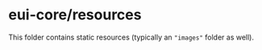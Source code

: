 # eui-core/resources

This folder contains static resources (typically an `"images"` folder as well).
